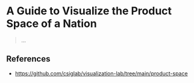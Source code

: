 # A Guide to Visualize the Product Space of a  Nation

> …
> 

## References

- https://github.com/csiglab/visualization-lab/tree/main/product-space